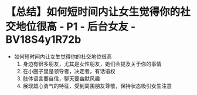 # 【总结】如何短时间内让女生觉得你的社交地位很高 - P1 - 后台女友 - BV18S4y1R72b

-   如何短时间内让女生觉得你的社交地位很高
    1.  身边有很多朋友，尤其是女性朋友，她们会提及关于你的事情
    2.  在小圈子里是领导者，决定者，有话语权
    3.  肢体语言要自信，聊天要幽默风趣
    4.  展现雄心勇气的特征，受到周围朋友尊敬，保持状态吸引女生注意